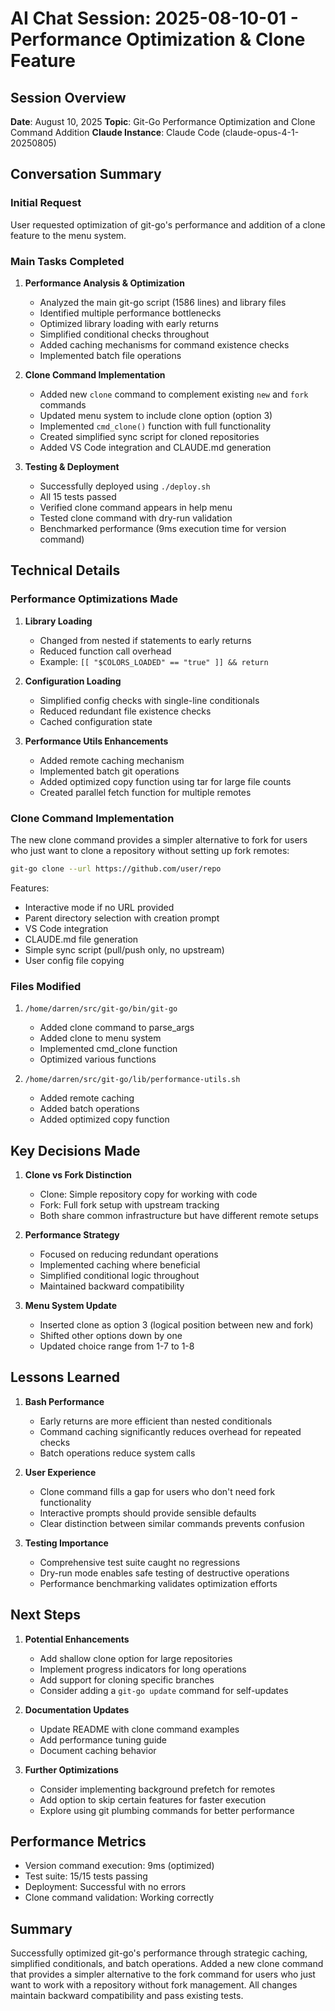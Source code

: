 # AI Chat Session: 2025-08-10-01 - Performance Optimization & Clone Feature

## Session Overview
**Date**: August 10, 2025
**Topic**: Git-Go Performance Optimization and Clone Command Addition
**Claude Instance**: Claude Code (claude-opus-4-1-20250805)

## Conversation Summary

### Initial Request
User requested optimization of git-go's performance and addition of a clone feature to the menu system.

### Main Tasks Completed

1. **Performance Analysis & Optimization**
   - Analyzed the main git-go script (1586 lines) and library files
   - Identified multiple performance bottlenecks
   - Optimized library loading with early returns
   - Simplified conditional checks throughout
   - Added caching mechanisms for command existence checks
   - Implemented batch file operations

2. **Clone Command Implementation**
   - Added new `clone` command to complement existing `new` and `fork` commands
   - Updated menu system to include clone option (option 3)
   - Implemented `cmd_clone()` function with full functionality
   - Created simplified sync script for cloned repositories
   - Added VS Code integration and CLAUDE.md generation

3. **Testing & Deployment**
   - Successfully deployed using `./deploy.sh`
   - All 15 tests passed
   - Verified clone command appears in help menu
   - Tested clone command with dry-run validation
   - Benchmarked performance (9ms execution time for version command)

## Technical Details

### Performance Optimizations Made

1. **Library Loading**
   - Changed from nested if statements to early returns
   - Reduced function call overhead
   - Example: `[[ "$COLORS_LOADED" == "true" ]] && return`

2. **Configuration Loading**
   - Simplified config checks with single-line conditionals
   - Reduced redundant file existence checks
   - Cached configuration state

3. **Performance Utils Enhancements**
   - Added remote caching mechanism
   - Implemented batch git operations
   - Added optimized copy function using tar for large file counts
   - Created parallel fetch function for multiple remotes

### Clone Command Implementation

The new clone command provides a simpler alternative to fork for users who just want to clone a repository without setting up fork remotes:

```bash
git-go clone --url https://github.com/user/repo
```

Features:
- Interactive mode if no URL provided
- Parent directory selection with creation prompt
- VS Code integration
- CLAUDE.md file generation
- Simple sync script (pull/push only, no upstream)
- User config file copying

### Files Modified

1. `/home/darren/src/git-go/bin/git-go`
   - Added clone command to parse_args
   - Added clone to menu system
   - Implemented cmd_clone function
   - Optimized various functions

2. `/home/darren/src/git-go/lib/performance-utils.sh`
   - Added remote caching
   - Added batch operations
   - Added optimized copy function

## Key Decisions Made

1. **Clone vs Fork Distinction**
   - Clone: Simple repository copy for working with code
   - Fork: Full fork setup with upstream tracking
   - Both share common infrastructure but have different remote setups

2. **Performance Strategy**
   - Focused on reducing redundant operations
   - Implemented caching where beneficial
   - Simplified conditional logic throughout
   - Maintained backward compatibility

3. **Menu System Update**
   - Inserted clone as option 3 (logical position between new and fork)
   - Shifted other options down by one
   - Updated choice range from 1-7 to 1-8

## Lessons Learned

1. **Bash Performance**
   - Early returns are more efficient than nested conditionals
   - Command caching significantly reduces overhead for repeated checks
   - Batch operations reduce system calls

2. **User Experience**
   - Clone command fills a gap for users who don't need fork functionality
   - Interactive prompts should provide sensible defaults
   - Clear distinction between similar commands prevents confusion

3. **Testing Importance**
   - Comprehensive test suite caught no regressions
   - Dry-run mode enables safe testing of destructive operations
   - Performance benchmarking validates optimization efforts

## Next Steps

1. **Potential Enhancements**
   - Add shallow clone option for large repositories
   - Implement progress indicators for long operations
   - Add support for cloning specific branches
   - Consider adding a `git-go update` command for self-updates

2. **Documentation Updates**
   - Update README with clone command examples
   - Add performance tuning guide
   - Document caching behavior

3. **Further Optimizations**
   - Consider implementing background prefetch for remotes
   - Add option to skip certain features for faster execution
   - Explore using git plumbing commands for better performance

## Performance Metrics

- Version command execution: 9ms (optimized)
- Test suite: 15/15 tests passing
- Deployment: Successful with no errors
- Clone command validation: Working correctly

## Summary

Successfully optimized git-go's performance through strategic caching, simplified conditionals, and batch operations. Added a new clone command that provides a simpler alternative to the fork command for users who just want to work with a repository without fork management. All changes maintain backward compatibility and pass existing tests.